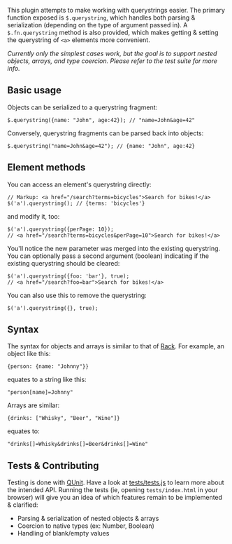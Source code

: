 This plugin attempts to make working with querystrings easier. The primary function exposed is `$.querystring`, which handles both parsing & serialization (depending on the type of argument passed in). A `$.fn.querystring` method is also provided, which makes getting & setting the querystring of `<a>` elements more convenient.

_Currently only the simplest cases work, but the goal is to support nested objects, arrays, and type coercion. Please refer to the test suite for more info._

Basic usage
-----------

Objects can be serialized to a querystring fragment:

    $.querystring({name: "John", age:42}); // "name=John&age=42"

Conversely, querystring fragments can be parsed back into objects:

    $.querystring("name=John&age=42"); // {name: "John", age:42}

Element methods
---------------

You can access an element's querystring directly:

    // Markup: <a href="/search?terms=bicycles">Search for bikes!</a>
    $('a').querystring(); // {terms: 'bicycles'}
    
and modify it, too:

    $('a').querystring({perPage: 10});
    // <a href="/search?terms=bicycles&perPage=10">Search for bikes!</a>
    
You'll notice the new parameter was merged into the existing querystring. You can optionally pass a second argument (boolean) indicating if the existing querystring should be cleared:
    
    $('a').querystring({foo: 'bar'}, true);
    // <a href="/search?foo=bar">Search for bikes!</a>
    
You can also use this to remove the querystring:

    $('a').querystring({}, true);
    
Syntax
------
    
The syntax for objects and arrays is similar to that of [Rack](http://rack.rubyforge.org/). For example, an object like this:

    {person: {name: "Johnny"}}
    
equates to a string like this:

    "person[name]=Johnny"

Arrays are similar:

    {drinks: ["Whisky", "Beer", "Wine"]}
    
equates to:

    "drinks[]=Whisky&drinks[]=Beer&drinks[]=Wine"

Tests & Contributing
--------------------

Testing is done with [QUnit](http://docs.jquery.com/Qunit). Have a look at [tests/tests.js](https://github.com/kylefox/jquery-querystring/blob/master/tests/tests.js) to learn more about the intended API. Running the tests (ie, opening `tests/index.html` in your browser) will give you an idea of which features remain to be implemented & clarified:

* Parsing & serialization of nested objects & arrays
* Coercion to native types (ex: Number, Boolean)
* Handling of blank/empty values